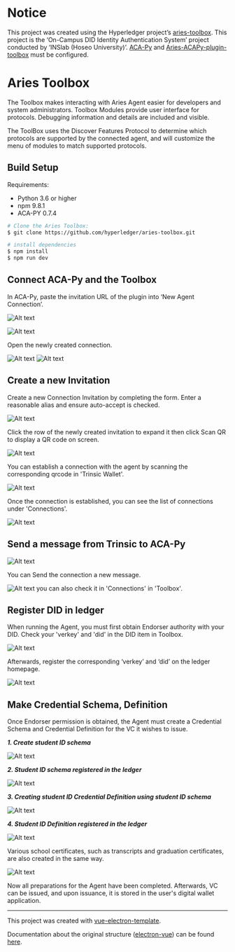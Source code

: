# Notice

This project was created using the Hyperledger project’s [aries-toolbox](https://github.com/hyperledger/aries-toolbox).
This project is the ‘On-Campus DID Identity Authentication System’ project conducted by ‘INSlab (Hoseo University)’.
[ACA-Py](https://github.com/hyperledger/aries-cloudagent-python) and [Aries-ACAPy-plugin-toolbox](https://github.com/hyperledger/aries-acapy-plugin-toolbox) must be configured.


# Aries Toolbox

The Toolbox makes interacting with Aries Agent easier for developers and system
administrators.  Toolbox Modules provide user interface for protocols. Debugging
information and details are included and visible.

The ToolBox uses the Discover Features Protocol to determine which protocols are
supported by the connected agent, and will customize the menu of modules to
match supported protocols.


## Build Setup
Requirements:
- Python 3.6 or higher
- npm 9.8.1
- ACA-PY 0.7.4

``` bash
# Clone the Aries Toolbox:
$ git clone https://github.com/hyperledger/aries-toolbox.git

# install dependencies
$ npm install
$ npm run dev
```

## Connect ACA-Py and the Toolbox
In ACA-Py, paste the invitation URL of the plugin into ‘New Agent Connection’.

![Alt text](src/invitation.png)

![Alt text](src/connect.png)

Open the newly created connection.

![Alt text](src/toolboxlogin.png)
![Alt text](src/main.png)


## Create a new Invitation
Create a new Connection Invitation by completing the form. Enter a reasonable alias and ensure auto-accept is checked.

![Alt text](src/createinvitations.png)

Click the row of the newly created invitation to expand it then click Scan QR to display a QR code on screen.

![Alt text](src/scanqrcode.png)

You can establish a connection with the agent by scanning the corresponding qrcode in 'Trinsic Wallet'.

![Alt text](src/accept.png)

Once the connection is established, you can see the list of connections under 'Connections'.

![Alt text](src/trinsicconnections.png)

## Send a message from Trinsic to ACA-Py

![Alt text](src/messagetrinsic.png)

You can Send the connection a new message.

![Alt text](src/message.png)
you can also check it in 'Connections' in 'Toolbox'.

## Register DID in ledger

When running the Agent, you must first obtain Endorser authority with your DID. Check your 'verkey' and 'did' in the DID item in Toolbox.

![Alt text](src/did.png)

Afterwards, register the corresponding ‘verkey’ and ‘did’ on the ledger homepage.

![Alt text](src/AuthenticateaNewDID.png)


## Make Credential Schema, Definition

Once Endorser permission is obtained, the Agent must create a Credential Schema and Credential Definition for the VC it wishes to issue.

***1. Create student ID schema***

![Alt text](src/createschema.png)

***2. Student ID schema registered in the ledger***

![Alt text](src/idcardschema.png)

***3. Creating student ID Credential Definition using student ID schema***

![Alt text](src/createdefi.png)

***4. Student ID Definition registered in the ledger***

![Alt text](src/idcarddefinition.png)

Various school certificates, such as transcripts and graduation certificates, are also created in the same way.

![Alt text](src/schemadefilist.png)

Now all preparations for the Agent have been completed. Afterwards, VC can be issued, and upon issuance, it is stored in the user's digital wallet application.

---

This project was created with [vue-electron-template](https://github.com/mubaidr/vue-electron-template/).

Documentation about the original structure
([electron-vue](https://github.com/SimulatedGREG/electron-vue)) can be found
[here](https://simulatedgreg.gitbooks.io/electron-vue/content/index.html).
